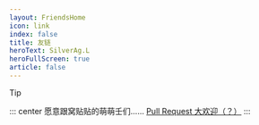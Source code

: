 ```yaml
---
layout: FriendsHome
icon: link
index: false
title: 友链
heroText: SilverAg.L
heroFullScreen: true
article: false
---
```


> [!tip]
> ::: center
> 愿意跟窝贴贴的萌萌壬们……
> [Pull Request 大欢迎（？）](https://github.com/AgxCOy/blogs/edit/main/src/friends.ts)
> :::
